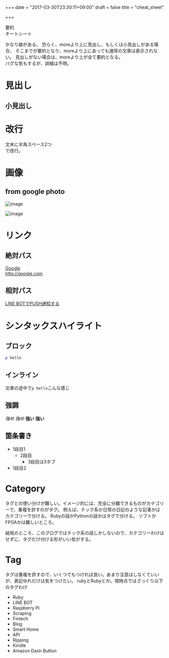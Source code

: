 +++
date = "2017-03-30T23:30:11+09:00"
draft = false
title = "cheat_sheet"

+++

要約  
チートシート

<!--more-->

かなり癖がある。
恐らく、moreより上に見出し、もしくは小見出しがある場合、
そこまでが要約となり、moreより上にあっても通常の文章は表示されない。
見出しがない場合は、moreより上が全て要約となる。  
バグな気もするが、詳細は不明。

# 見出し
## 小見出し

# 改行
文末に半角スペース2つ  
で改行。

# 画像
## from google photo
![image](https://lh3.googleusercontent.com/IrDV2v9sWU8odajHY3Eq6aHccBAlaRC_UKYmddPmc_cg_mxY-2EB5Ud3jvL9djBI74haJHvI-wKsHzfUjDIRNbfbO2a5p6OKRrxA5i8wzJLQJ7OR-uelob5foqV1LWU2FaL76nAco16z_w0lihhyjeSsoQMcvRSmNI4REfVNmasj0MIV5TO5TEA7evE9P-lJMCHRWQIViuQc7SeoZK79NOXlkPSmudl2yCPOGDz8OsPRd4i0oOxAhUZ8F4WPMvKGSbdDk-wl9UjsmwN9UmY_d4E7XRFDXMRId4kEe_BvGi_8j0hHTn9x_f1w0lYKK8g3dwLGw28QDiL0Djp7w_56FshJ5JsIy3fY2iEEVpDdPMzIBdssE3-fk_BvvZ3rO4mRqlnQSGmm1XeaYSTQl-jsUBJG_NsWPjPHO3oNU2wgdP0uQAZ4YW9cik2hmlkTbwuRHoNUvzeWeL9PTpSlI3f7Zu1frVoYkI4co8FmDpKzaaQH2akc40HhL4Pyi06UjXfimRo1DYEIabxEeNiHfY97bGRDVsyf6eX_7WS7Pb0vTtSzaauLCsqVqBd5NRJSoxGtfvbKd9Je56N8ofiSMIc9BqpOCX7PLTc_30t2wTQt_3ZtcugvUEeSpw=w510-h679-no)

![image](https://goo.gl/sWqbQI)

# リンク
## 絶対パス
[Google](http://google.com)  
http://google.com

## 相対パス
[LINE BOTでPUSH通知する](../../misc/line_push/)


# シンタックスハイライト
## ブロック
```ruby
p hello
```

## インライン
文章の途中で`p hello`こんな感じ

## 強調
*強め*
_強め_
**強い**
__強い__

## 箇条書き
- 1段目1
  - 2段目
      - 3段目は3タブ
- 1段目2

# Category
タグとの使い分けが難しい。イメージ的には、完全に分離できるものがカテゴリーで、重複を許すのがタグ。
例えば、テック系か日常の日記のような記事かはカテゴリーで分ける。
Rubyの話かPythonの話かはタグで分ける。
ソフトかFPGAかは難しいところ。

結局のところ、このブログではテック系の話しかしないので、カテゴリーわけはせずに、タグだけ付ける形がいい気がする。

# Tag
タグは重複を許すので、いくつでもつければ良い。あまり注意はしなくていいが、表記ゆれだけは気をつけたい。
rubyとRubyとか。現時点ではざっくり以下のタグわけ
- Ruby
- LINE BOT
- Raspberry Pi
- Scraping
- Fintech
- Blog
- Smart Home
- API
- Ripping
- Kindle
- Amazon Dash Button
